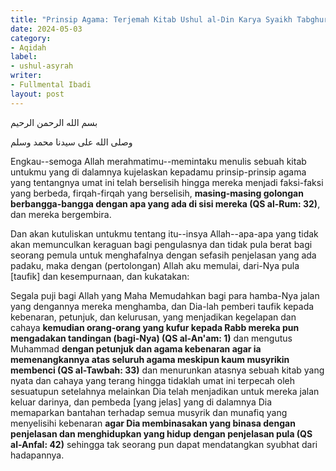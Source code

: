 ```yaml
---
title: "Prinsip Agama: Terjemah Kitab Ushul al-Din Karya Syaikh Tabghurin"
date: 2024-05-03
category:
- Aqidah
label:
- ushul-asyrah
writer:
- Fullmental Ibadi
layout: post
---
```

بسم الله الرحمن الرحيم

وصلى الله على سيدنا محمد وسلم

Engkau--semoga Allah merahmatimu--memintaku menulis sebuah kitab untukmu yang di dalamnya kujelaskan kepadamu prinsip-prinsip agama yang tentangnya umat ini telah berselisih hingga mereka menjadi faksi-faksi yang berbeda, firqah-firqah yang berselisih, **masing-masing golongan berbangga-bangga dengan apa yang ada di sisi mereka (QS al-Rum: 32)**, dan mereka bergembira.

Dan akan kutuliskan untukmu tentang itu--insya Allah--apa-apa yang tidak akan memunculkan keraguan bagi pengulasnya dan tidak pula berat bagi seorang pemula untuk menghafalnya dengan sefasih penjelasan yang ada padaku, maka dengan (pertolongan) Allah aku memulai, dari-Nya pula [taufik] dan kesempurnaan, dan kukatakan:

Segala puji bagi Allah yang Maha Memudahkan bagi para hamba-Nya jalan yang dengannya mereka menghamba, dan Dia-lah pemberi taufik kepada kebenaran, petunjuk, dan kelurusan, yang menjadikan kegelapan dan cahaya **kemudian orang-orang yang kufur kepada Rabb mereka pun mengadakan tandingan (bagi-Nya) (QS al-An'am: 1)** dan mengutus Muhammad **dengan petunjuk dan agama kebenaran agar ia memenangkannya atas seluruh agama meskipun kaum musyrikin membenci (QS al-Tawbah: 33)** dan menurunkan atasnya sebuah kitab yang nyata dan cahaya yang terang hingga tidaklah umat ini terpecah oleh sesuatupun setelahnya melainkan Dia telah menjadikan untuk mereka jalan keluar darinya, dan pembeda [yang jelas] yang di dalamnya Dia memaparkan bantahan terhadap semua musyrik dan munafiq yang menyelisihi kebenaran **agar Dia membinasakan yang binasa dengan penjelasan dan menghidupkan yang hidup dengan penjelasan pula (QS al-Anfal: 42)** sehingga tak seorang pun dapat mendatangkan syubhat dari hadapannya.